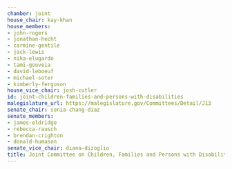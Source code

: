 ```yaml
---
chamber: joint
house_chair: kay-khan
house_members:
- john-rogers
- jonathan-hecht
- carmine-gentile
- jack-lewis
- nika-elugardo
- tami-gouveia
- david-leboeuf
- michael-soter
- kimberly-ferguson
house_vice_chair: josh-cutler
id: joint-children-families-and-persons-with-disabilities
malegislature_url: https://malegislature.gov/Committees/Detail/J13
senate_chair: sonia-chang-diaz
senate_members:
- james-eldridge
- rebecca-rausch
- brendan-crighton
- donald-humason
senate_vice_chair: diana-dizoglio
title: Joint Committee on Children, Families and Persons with Disabilities
---
```

